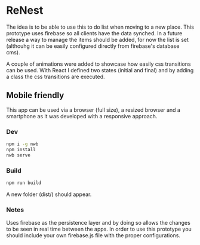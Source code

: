 # ReNest

The idea is to be able to use this to do list when moving to a new place. This prototype uses firebase so all clients have the data synched. In a future release a way to manage the items should be added, for now the list is set (althouhg it can be easily configured directly from firebase's database cms).

A couple of animations were added to showcase how easily css transitions can be used. With React I defined two states (initial and final) and by adding a class the css transitions are executed.

## Mobile friendly

This app can be used via a browser (full size), a resized browser and a smartphone as it was developed with a responsive approach.

### Dev
```sh
npm i -g nwb
npm install
nwb serve
```

### Build
```sh
npm run build
```

A new folder (dist/) should appear.


### Notes

Uses firebase as the persistence layer and by doing so allows the changes to be seen in real time between the apps. In order to use this prototype you should include your own firebase.js file with the proper configurations.


